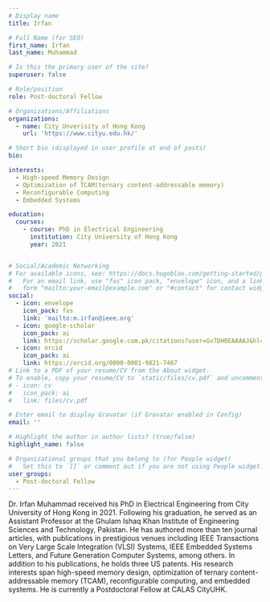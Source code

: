 ```yaml
---
# Display name
title: Irfan

# Full Name (for SEO)
first_name: Irfan
last_name: Muhammad

# Is this the primary user of the site?
superuser: false

# Role/position
role: Post-doctoral Fellow

# Organizations/Affiliations
organizations:
  - name: City Unverisity of Hong Kong
    url: 'https://www.cityu.edu.hk/'

# Short bio (displayed in user profile at end of posts)
bio: 

interests:
  - High-speed Memory Design
  - Optimization of TCAM(ternary content-addressable memory)
  - Reconfigurable Computing
  - Embedded Systems 

education:
  courses:
    - course: PhD in Electrical Engineering
      institution: City University of Hong Kong
      year: 2021


# Social/Academic Networking
# For available icons, see: https://docs.hugoblox.com/getting-started/page-builder/#icons
#   For an email link, use "fas" icon pack, "envelope" icon, and a link in the
#   form "mailto:your-email@example.com" or "#contact" for contact widget.
social:
  - icon: envelope
    icon_pack: fas
    link: 'mailto:m.irfan@ieee.org'
  - icon: google-scholar
    icon_pack: ai
    link: https://scholar.google.com.pk/citations?user=Gv7DH0EAAAAJ&hl=en
  - icon: orcid
    icon_pack: ai
    link: https://orcid.org/0000-0001-9821-7467
# Link to a PDF of your resume/CV from the About widget.
# To enable, copy your resume/CV to `static/files/cv.pdf` and uncomment the lines below.
# - icon: cv
#   icon_pack: ai
#   link: files/cv.pdf

# Enter email to display Gravatar (if Gravatar enabled in Config)
email: ''

# Highlight the author in author lists? (true/false)
highlight_name: false

# Organizational groups that you belong to (for People widget)
#   Set this to `[]` or comment out if you are not using People widget.
user_groups:
  - Post-doctoral Fellow
---
```


Dr. Irfan Muhammad received his PhD in Electrical Engineering from City University of Hong Kong in 2021. Following his graduation, he served as an Assistant Professor at the Ghulam Ishaq Khan Institute of Engineering Sciences and Technology, Pakistan. He has authored more than ten journal articles, with publications in prestigious venues including IEEE Transactions on Very Large Scale Integration (VLSI) Systems, IEEE Embedded Systems Letters, and Future Generation Computer Systems, among others. In addition to his publications, he holds three US patents. His research interests span high-speed memory design, optimization of ternary content-addressable memory (TCAM), reconfigurable computing, and embedded systems. He is currently a Postdoctoral Fellow at CALAS CityUHK.
